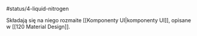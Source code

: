 #status/4-liquid-nitrogen

Składają się na niego rozmaite [[Komponenty UI|komponenty UI]], opisane w [[120 Material Design]].